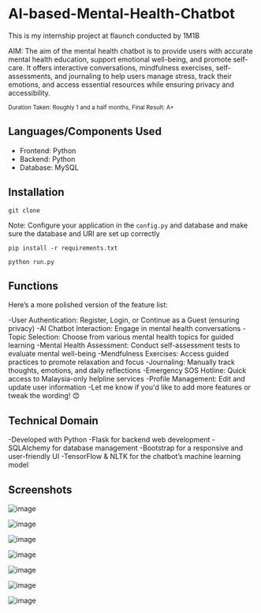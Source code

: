 # AI-based-Mental-Health-Chatbot

This is my internship project at flaunch conducted by 1M1B

AIM: The aim of the mental health chatbot is to provide users with accurate mental health education, support emotional well-being, and promote self-care. It offers interactive conversations, mindfulness exercises, self-assessments, and journaling to help users manage stress, track their emotions, and access essential resources while ensuring privacy and accessibility.

<sub>Duration Taken: Roughly 1 and a half months, Final Result: A+</sub>

## Languages/Components Used

- Frontend: Python
- Backend: Python
- Database: MySQL

## Installation

```
git clone
```
Note: Configure your application in the `config.py` and database and make sure the database and URI are set up correctly
```
pip install -r requirements.txt
```

```
python run.py
```

## Functions
Here’s a more polished version of the feature list:

-User Authentication: Register, Login, or Continue as a Guest (ensuring privacy)
-AI Chatbot Interaction: Engage in mental health conversations
-Topic Selection: Choose from various mental health topics for guided learning
-Mental Health Assessment: Conduct self-assessment tests to evaluate mental well-being
-Mendfulness Exercises: Access guided practices to promote relaxation and focus
-Journaling: Manually track thoughts, emotions, and daily reflections
-Emergency SOS Hotline: Quick access to Malaysia-only helpline services
-Profile Management: Edit and update user information
-Let me know if you'd like to add more features or tweak the wording! 😊

## Technical Domain
-Developed with Python
-Flask for backend web development
-SQLAlchemy for database management
-Bootstrap for a responsive and user-friendly UI
-TensorFlow & NLTK for the chatbot’s machine learning model


## Screenshots
![image](https://drive.google.com/file/d/1QG4UcwZMXQ992iJRdZ1s_1_bgAIiKcy3/view?usp=sharing)

![image](https://drive.google.com/file/d/17YO7CGHxwhWlnWJ4l2koG4TqoRyUBYFV/view?usp=drive_link)

![image](https://drive.google.com/file/d/1LCTFDN-_FwCWGdBjlOrONMZ1eJ5FHUcV/view?usp=drive_link)

![image](https://drive.google.com/file/d/1PR70R5RsqQLwL3gcMUHebr78M3usJiQl/view?usp=drive_link)

![image](https://drive.google.com/file/d/1EnYWJ0gOR13xhTjc4X9UZDg5SVMSYFyv/view?usp=drive_link)

![image](https://drive.google.com/file/d/1_SeX6rwf4B-4hquKQyKSSSSQ_NstEjnz/view?usp=drive_link)

![image](https://drive.google.com/file/d/1EtXOqgdI5aTDhmsYszX_uYbgMMCE3Y_5/view?usp=drive_link)

